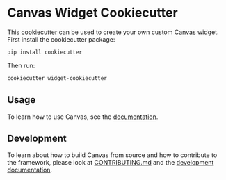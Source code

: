 # Canvas Widget Cookiecutter

This [cookiecutter](https://cookiecutter.readthedocs.io/en/stable/) can be used to create your own custom [Canvas](https://github.com/betterwithdata/ml-canvas) widget.
First install the cookiecutter package:

```bash
pip install cookiecutter
```

Then run:

```bash
cookiecutter widget-cookiecutter
```

## Usage

To learn how to use Canvas, see the [documentation](https://betterwithdata.github.io/ml-canvas/).

## Development

To learn about how to build Canvas from source and how to contribute to the framework, please look at [CONTRIBUTING.md](../CONTRIBUTING.md) and the [development documentation](https://betterwithdata.github.io/ml-canvas/contributing.html).
